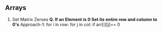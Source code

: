## Arrays
1. Set Matrix Zeroes 
	**Q. If an Element is 0 Set its entire row and column to 0's**
	Approach-1:
		for i in row:
			for j in col:
				if  arr[i][j]== 0
	
	